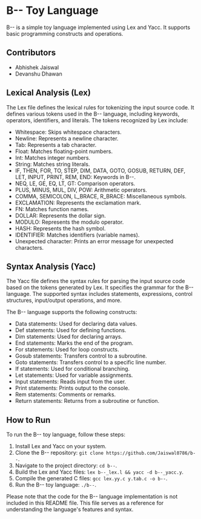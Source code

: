 # B-- Toy Language

B-- is a simple toy language implemented using Lex and Yacc. It supports basic programming constructs and operations.

## Contributors

- Abhishek Jaiswal
- Devanshu Dhawan

## Lexical Analysis (Lex)

The Lex file defines the lexical rules for tokenizing the input source code. It defines various tokens used in the B-- language, including keywords, operators, identifiers, and literals. The tokens recognized by Lex include:

- Whitespace: Skips whitespace characters.
- Newline: Represents a newline character.
- Tab: Represents a tab character.
- Float: Matches floating-point numbers.
- Int: Matches integer numbers.
- String: Matches string literals.
- IF, THEN, FOR, TO, STEP, DIM, DATA, GOTO, GOSUB, RETURN, DEF, LET, INPUT, PRINT, REM, END: Keywords in B--.
- NEQ, LE, GE, EQ, LT, GT: Comparison operators.
- PLUS, MINUS, MUL, DIV, POW: Arithmetic operators.
- COMMA, SEMICOLON, L_BRACE, R_BRACE: Miscellaneous symbols.
- EXCLAMATION: Represents the exclamation mark.
- FN: Matches function names.
- DOLLAR: Represents the dollar sign.
- MODULO: Represents the modulo operator.
- HASH: Represents the hash symbol.
- IDENTIFIER: Matches identifiers (variable names).
- Unexpected character: Prints an error message for unexpected characters.

## Syntax Analysis (Yacc)

The Yacc file defines the syntax rules for parsing the input source code based on the tokens generated by Lex. It specifies the grammar for the B-- language. The supported syntax includes statements, expressions, control structures, input/output operations, and more.

The B-- language supports the following constructs:

- Data statements: Used for declaring data values.
- Def statements: Used for defining functions.
- Dim statements: Used for declaring arrays.
- End statements: Marks the end of the program.
- For statements: Used for loop constructs.
- Gosub statements: Transfers control to a subroutine.
- Goto statements: Transfers control to a specific line number.
- If statements: Used for conditional branching.
- Let statements: Used for variable assignments.
- Input statements: Reads input from the user.
- Print statements: Prints output to the console.
- Rem statements: Comments or remarks.
- Return statements: Returns from a subroutine or function.


## How to Run

To run the B-- toy language, follow these steps:

1. Install Lex and Yacc on your system.
2. Clone the B-- repository: `git clone https://github.com/Jaiswal0786/b--`.
3. Navigate to the project directory: `cd b--`.
4. Build the Lex and Yacc files: `lex b--_lex.l && yacc -d b--_yacc.y`.
5. Compile the generated C files: `gcc lex.yy.c y.tab.c -o b--`.
6. Run the B-- toy language: `./b--`.


Please note that the code for the B-- language implementation is not included in this README file. This file serves as a reference for understanding the language's features and syntax.
